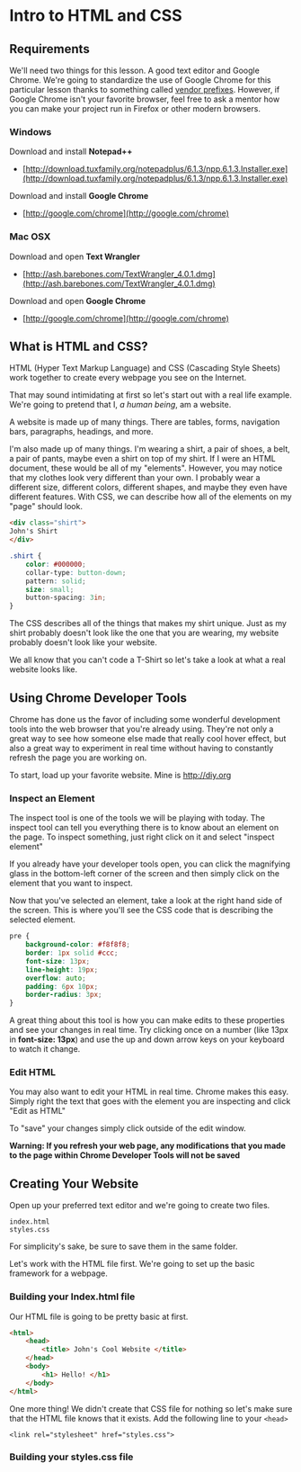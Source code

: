 # Intro to HTML and CSS

## Requirements

We'll need two things for this lesson. A good text editor and Google Chrome. We're going to standardize the use of Google Chrome for this particular lesson thanks to something called [vendor prefixes](http://css-tricks.com/how-to-deal-with-vendor-prefixes/). However, if Google Chrome isn't your favorite browser, feel free to ask a mentor how you can make your project run in Firefox or other modern browsers.

### Windows

Download and install **Notepad++**

* [http://download.tuxfamily.org/notepadplus/6.1.3/npp.6.1.3.Installer.exe](http://download.tuxfamily.org/notepadplus/6.1.3/npp.6.1.3.Installer.exe)

Download and install **Google Chrome**
* [http://google.com/chrome](http://google.com/chrome)

### Mac OSX

Download and open **Text Wrangler**

* [http://ash.barebones.com/TextWrangler_4.0.1.dmg](http://ash.barebones.com/TextWrangler_4.0.1.dmg)

Download and open **Google Chrome**

* [http://google.com/chrome](http://google.com/chrome)

## What is HTML and CSS?

HTML (Hyper Text Markup Language) and CSS (Cascading Style Sheets) work together to create every webpage you see on the Internet. 

That may sound intimidating at first so let's start out with a real life example. We're going to pretend that I, *a human being*, am a website.

A website is made up of many things. There are tables, forms, navigation bars, paragraphs, headings, and more. 

I'm also made up of many things. I'm wearing a shirt, a pair of shoes, a belt, a pair of pants, maybe even a shirt on top of my shirt. If I were an HTML document, these would be all of my "elements". However, you may notice that my clothes look very different than your own. I probably wear a different size, different colors, different shapes, and maybe they even have different features.  With CSS, we can describe how all of the elements on my "page" should look.

```html
<div class="shirt"> 
John's Shirt
</div>
```

```css
.shirt {
	color: #000000;
	collar-type: button-down;
	pattern: solid;
	size: small;
	button-spacing: 3in;
}
```

The CSS describes all of the things that makes my shirt unique. Just as my shirt probably doesn't look like the one that you are wearing, my website probably doesn't look like your website. 

We all know that you can't code a T-Shirt so let's take a look at what a real website looks like. 

## Using Chrome Developer Tools

Chrome has done us the favor of including some wonderful development tools into the web browser that you're already using. They're not only a great way to see how someone else made that really cool hover effect, but also a great way to experiment in real time without having to constantly refresh the page you are working on.

To start, load up your favorite website. Mine is http://diy.org

### Inspect an Element

The inspect tool is one of the tools we will be playing with today. The inspect tool can tell you everything there is to know about an element on the page. To inspect something, just right click on it and select "inspect element"

If you already have your developer tools open, you can click the magnifying glass in the bottom-left corner of the screen and then simply click on the element that you want to inspect.

Now that you've selected an element, take a look at the right hand side of the screen. This is where you'll see the CSS code that is describing the selected element. 

```css				
pre {
	background-color: #f8f8f8;
	border: 1px solid #ccc;
	font-size: 13px;
	line-height: 19px;
	overflow: auto;
	padding: 6px 10px;
	border-radius: 3px;
}
```

A great thing about this tool is how you can make edits to these   properties and see your changes in real time. Try clicking once on a number (like 13px in **font-size: 13px**) and use the up and down arrow keys on your keyboard to watch it change.

### Edit HTML

You may also want to edit your HTML in real time. Chrome makes this easy. Simply right the text that goes with the element you are inspecting and click "Edit as HTML"

To "save" your changes simply click outside of the edit window.

**Warning: If you refresh your web page, any modifications that you made to the page within Chrome Developer Tools will not be saved**

## Creating Your Website

Open up your preferred text editor and we're going to create two files. 

	index.html
 	styles.css

For simplicity's sake, be sure to save them in the same folder.

Let's work with the HTML file first. We're going to set up the basic framework for a webpage.

### Building your Index.html file

Our HTML file is going to be pretty basic at first. 

```html
<html> 
	<head>
		<title> John's Cool Website </title>
	</head>
	<body>
		<h1> Hello! </h1>
	</body>
</html>
```

One more thing! We didn't create that CSS file for nothing so let's make sure that the HTML file knows that it exists. Add the following line to your `<head>`

	<link rel="stylesheet" href="styles.css">

### Building your styles.css file

		
